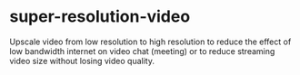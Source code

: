# super-resolution-video
Upscale video from low resolution to high resolution to reduce the effect of low bandwidth internet on video chat (meeting) or to reduce streaming video size without losing video quality.
